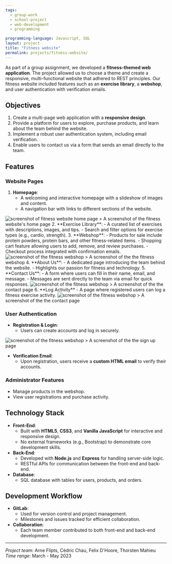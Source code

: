 ```yaml
---
tags:
  - group-work
  - school-project
  - web-development
  - programming

programming-language: Javascript, SQL
layout: project
title: "Fitness website"
permalink: projects/fitness-website/
---
```


As part of a group assignment, we developed a **fitness-themed web application**. The project allowed us to choose a theme and create a responsive, multi-functional website that adhered to REST principles. Our fitness website included features such as an **exercise library**, a **webshop**, and user authentication with verification emails.

## Objectives

1. Create a multi-page web application with a **responsive design**.
2. Provide a platform for users to explore, purchase products, and learn about the team behind the website.
3. Implement a robust user authentication system, including email verification.
4. Enable users to contact us via a form that sends an email directly to the team.

## Features

### Website Pages
1. **Homepage**:
   - A welcoming and interactive homepage with a slideshow of images and content.
   - A navigation bar with links to different sections of the website.
  <img src="/assets/fitness_welcome.png" alt="screenshot of fitness website home page" width="screen-width" >
    > A screenshot of the fitness website's home page
2. **Exercise Library**:
   - A curated list of exercises with descriptions, images, and tips.
   - Search and filter options for exercise types (e.g., cardio, strength).
3. **Webshop**:
   - Products for sale include protein powders, protein bars, and other fitness-related items.
   - Shopping cart feature allowing users to add, remove, and review purchases.
   - Checkout process integrated with confirmation emails.
  <img src="/assets/fitness_shop.png" alt="screenshot of the fitness webshop" width="screen-width" >
    > A screenshot of the the fitness webshop
4. **About Us**:
   - A dedicated page introducing the team behind the website.
   - Highlights our passion for fitness and technology.
5. **Contact Us**: 
   - A form where users can fill in their name, email, and message. - Messages are sent directly to the team via email for quick responses.
  <img src="/assets/fitness_contact-us.png" alt="screenshot of the fitness webshop" width="screen-width" >
    > A screenshot of the the contact page 
6. **Log Activity**
   - A page where registered users can log a fitness exercise activity.
  <img src="/assets/fitness_log-activity.png" alt="screenshot of the fitness webshop" width="screen-width" >
    > A screenshot of the the contact page 


### User Authentication
- **Registration & Login**:
  - Users can create accounts and log in securely.
 <img src="/assets/fitness_sign-up.png" alt="screenshot of the fitness webshop" width="screen-width" >
  > A screenshot of the the sign up page 

- **Verification Email**:
  - Upon registration, users receive a **custom HTML email** to verify their accounts.

### Administrator Features
- Manage products in the webshop.
- View user registrations and purchase activity.

## Technology Stack

- **Front-End**:
  - Built with **HTML5**, **CSS3**, and **Vanilla JavaScript** for interactive and responsive design.
  - No external frameworks (e.g., Bootstrap) to demonstrate core development skills.
- **Back-End**:
  - Developed with **Node.js** and **Express** for handling server-side logic.
  - RESTful APIs for communication between the front-end and back-end.
- **Database**:
  - SQL database with tables for users, products, and orders.

## Development Workflow

- **GitLab**:
  - Used for version control and project management.
  - Milestones and issues tracked for efficient collaboration.
- **Collaboration**:
  - Each team member contributed to both front-end and back-end development.




---

*Project team*: Arne Flipts, Cédric Chau, Felix D'Hoore, Thorsten Mahieu  
*Time range*: March - May 2023  
